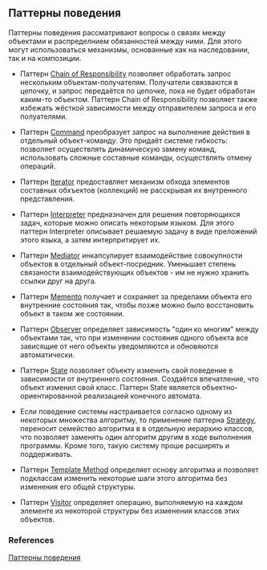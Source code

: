 ## Паттерны поведения

Паттерны поведения рассматривают вопросы о связях между объектами и распределнием обязанностей между ними.
Для этого могут использоваться механизмы, основанные как на наследовании, так и на композиции.

* Паттерн [Chain of Responsibility] позволяет обработать запрос нескольким объектам-получателям.
Получатели связваются в цепочку, и запрос передаётся по цепочке, пока не будет обработан каким-то объектом.
Паттерн Chain of Responsibility позволяет также избежать жёсткой зависимости между отправителем запроса и его полуателями.

* Паттерн [Command] преобразует запрос на выполнение действия в отдельный объект-команду.
Это придаёт системе гибкость: позволяет осуществлять динамическую замену команд, использовать сложные составные команды, осуществлять отмену операций.

* Паттерн [Iterator] предоставляет механизм обхода элементов составных обхъектов (коллекций) не расскрывая их внутренного представления.

* Паттерн [Interpreter] предназначен для решения повторяющихся задач, которые можно описать некоторым языком.
Для этого паттерн Interpreter описывает решаемую задачу в виде преложений этого языка, а затем интерпритирует их.

* Паттерн [Mediator] инкапсулирует взаимодействие совокупности объектов в отдельный объект-посредник.
Уменьшает степень связаности взаимодействующих объектов - им не нужно хранить ссылки друг на друга.

* Паттерн [Memento] получает и сохраняет за пределами объекта его внутренние состояния так, чтобы позже можно было восстановить объект в таком же состоянии.

* Паттерн [Observer] определяет зависимость "один ко многим" между объектами так,
что при изменении состояния одного объекта все зависящие от него объекты уведомляются и обновяются автоматически.

* Паттерн [State] позволяет объекту изменить свой поведение в зависимости от внутреннего состояния.
Создаётся впечатление, что объект изменил свой класс. Паттерн State является объектно-ориентированной реализацией конечного автомата.

* Если поведение системы настраивается согласно одному из некоторых множества алгоритму,
то применение паттерна [Strategy], переносит семейство алгоритма в в отдельную иерархию классов,
что позволяет заменять один алгоритм другим в ходе выполнения программы. Кроме того, такую систему проше расширять и поддерживать.

* Паттерн [Template Method] определяет основу алгоритма и позволяет подклассам изменить некоторые шаги этого алгоритма без изменения его общей структуры.

* Паттерн [Visitor] определяет операцию, выполняемую на каждом элементе из некоторой структуры без изменения классов этих объектов.

### References

[Паттерны поведения]

[Паттерны поведения]: http://cpp-reference.ru/patterns/behavioral-patterns/

[Chain of Responsibility]: https://github.com/AlvinGames/design-patterns-cpp/tree/master/Behavioral%20Patterns/Chain-Of-Responsibility
[Command]: https://github.com/AlvinGames/design-patterns-cpp/tree/master/Behavioral%20Patterns/Command
[Interpreter]: https://github.com/AlvinGames/design-patterns-cpp/tree/master/Behavioral%20Patterns/Interpreter
[Iterator]: https://github.com/AlvinGames/design-patterns-cpp/tree/master/Behavioral%20Patterns/Iterator
[Mediator]: https://github.com/AlvinGames/design-patterns-cpp/tree/master/Behavioral%20Patterns/Mediator
[Memento]: https://github.com/AlvinGames/design-patterns-cpp/tree/master/Behavioral%20Patterns/Memento
[Observer]: https://github.com/AlvinGames/design-patterns-cpp/tree/master/Behavioral%20Patterns/Observer
[State]: https://github.com/AlvinGames/design-patterns-cpp/tree/master/Behavioral%20Patterns/State
[Strategy]: https://github.com/AlvinGames/design-patterns-cpp/tree/master/Behavioral%20Patterns/Strategy
[Template Method]: https://github.com/AlvinGames/design-patterns-cpp/tree/master/Behavioral%20Patterns/Template-Method
[Visitor]: https://github.com/AlvinGames/design-patterns-cpp/tree/master/Behavioral%20Patterns/Visitor
